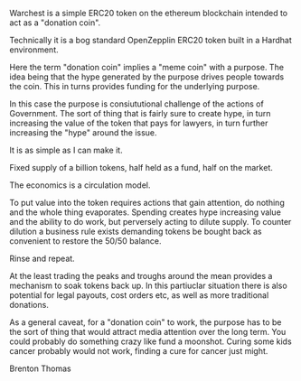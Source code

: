 Warchest is a simple ERC20 token on the ethereum blockchain intended to act as a "donation coin".

Technically it is a bog standard OpenZepplin ERC20 token built in a Hardhat environment. 

Here the term "donation coin" implies a "meme coin" with a purpose. The idea being that the hype generated by the purpose 
drives people towards the coin. This in turns provides funding for the underlying purpose.

In this case the purpose is consiututional challenge of the actions of Government. The sort of thing that is fairly sure to create hype, in turn increasing the value of the token that pays for lawyers, in turn further increasing the "hype" around the issue.

It is as simple as I can make it.  

Fixed supply of a billion tokens, half held as a fund, half on the market.

The economics is a circulation model.

To put value into the token requires actions that gain attention, do nothing and the whole thing evaporates.
Spending creates hype increasing value and the ability to do work, but perversely acting to dilute supply.
To counter dilution a business rule exists demanding tokens be bought back as convenient to restore the 50/50 balance.

Rinse and repeat.

At the least trading the peaks and troughs around the mean provides a mechanism to soak tokens back up. 
In this partiuclar situation there is also potential for legal payouts, cost orders etc, as well as more traditional donations.

As a general caveat, for a "donation coin" to work, the purpose has to be the sort of thing that would attract media attention over the long term. 
You could probably do something crazy like fund a moonshot. Curing some kids cancer probably would not work, finding a cure for cancer just might.


Brenton Thomas
